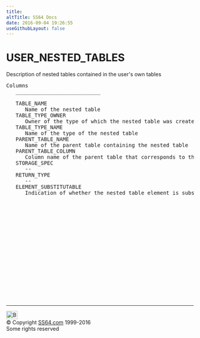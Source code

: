 ```yaml
---
title:
altTitle: SS64 Docs
date: 2016-09-04 19:26:55
useGithubLayout: false
---
```

<!-- #BeginLibraryItem "/Library/head_orad.lbi" --><!-- #EndLibraryItem --><h1>USER_NESTED_TABLES </h1><p> Description of nested tables contained in the user's own tables </p> 
 
<pre>Columns
   ___________________________
 
   TABLE_NAME
      Name of the nested table
   TABLE_TYPE_OWNER
      Owner of the type of which the nested table was created
   TABLE_TYPE_NAME
      Name of the type of the nested table
   PARENT_TABLE_NAME
      Name of the parent table containing the nested table
   PARENT_TABLE_COLUMN
      Column name of the parent table that corresponds to the nested table
   STORAGE_SPEC
      --
   RETURN_TYPE
      --
   ELEMENT_SUBSTITUTABLE
      Indication of whether the nested table element is substitutable or not

</pre><!-- #BeginLibraryItem "/Library/foot_orad.lbi" --><p>
<!-- oracle-footer -->
<ins class="adsbygoogle" style="display:inline-block;width:300px;height:250px" data-ad-client="ca-pub-6140977852749469" data-ad-slot="4275490898"></ins>
<script>
(adsbygoogle = window.adsbygoogle || []).push({});
</script></p>
<hr>
<div id="bl" class="footer"><a href="USER_NESTED_TABLES.html#"><img src="../images/top.png" width="30" height="22" alt="Back to the Top"></a></div>
<div id="br" class="footer, tagline">© Copyright <a href="../index.html">SS64.com</a> 1999-2016<br>
Some rights reserved</div>
<!-- #EndLibraryItem -->

